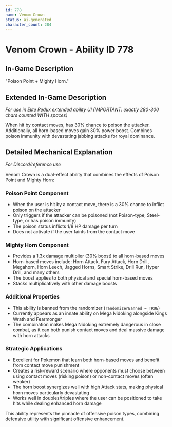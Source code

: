 ```yaml
---
id: 778
name: Venom Crown
status: ai-generated
character_count: 284
---
```


# Venom Crown - Ability ID 778

## In-Game Description
"Poison Point + Mighty Horn."

## Extended In-Game Description
*For use in Elite Redux extended ability UI (IMPORTANT: exactly 280-300 chars counted WITH spaces)*

When hit by contact moves, has 30% chance to poison the attacker. Additionally, all horn-based moves gain 30% power boost. Combines poison immunity with devastating jabbing attacks for royal dominance.

## Detailed Mechanical Explanation
*For Discord/reference use*

Venom Crown is a dual-effect ability that combines the effects of Poison Point and Mighty Horn:

### Poison Point Component
- When the user is hit by a contact move, there is a 30% chance to inflict poison on the attacker
- Only triggers if the attacker can be poisoned (not Poison-type, Steel-type, or has poison immunity)
- The poison status inflicts 1/8 HP damage per turn
- Does not activate if the user faints from the contact move

### Mighty Horn Component  
- Provides a 1.3x damage multiplier (30% boost) to all horn-based moves
- Horn-based moves include: Horn Attack, Fury Attack, Horn Drill, Megahorn, Horn Leech, Jagged Horns, Smart Strike, Drill Run, Hyper Drill, and many others
- The boost applies to both physical and special horn-based moves
- Stacks multiplicatively with other damage boosts

### Additional Properties
- This ability is banned from the randomizer (`randomizerBanned = TRUE`)
- Currently appears as an innate ability on Mega Nidoking alongside Kings Wrath and Fearmonger
- The combination makes Mega Nidoking extremely dangerous in close combat, as it can both punish contact moves and deal massive damage with horn attacks

### Strategic Applications
- Excellent for Pokemon that learn both horn-based moves and benefit from contact move punishment
- Creates a risk-reward scenario where opponents must choose between using contact moves (risking poison) or non-contact moves (often weaker)
- The horn boost synergizes well with high Attack stats, making physical horn moves particularly devastating
- Works well in doubles/triples where the user can be positioned to take hits while dealing enhanced horn damage

This ability represents the pinnacle of offensive poison types, combining defensive utility with significant offensive enhancement.